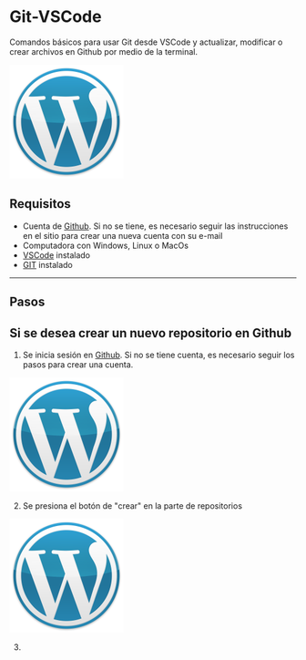 # Git-VSCode
Comandos básicos para usar Git desde VSCode y actualizar, modificar o crear archivos en Github por medio de la terminal.

![Logo de Git y VSCode](https://github.com/AlanAlvaradoR/Azure-practica-1-WordPress/blob/main/imagenes/wordpress.png)

## Requisitos

- Cuenta de [Github](https://github.com/). Si no se tiene, es necesario seguir las instrucciones en el sitio para crear una nueva cuenta con su e-mail
- Computadora con Windows, Linux o MacOs
- [VSCode](https://code.visualstudio.com/) instalado
- [GIT](https://git-scm.com/downloads) instalado

---------------------------------------------------------

## Pasos

## Si se desea crear un nuevo repositorio en Github

1. Se inicia sesión en [Github](https://github.com/). Si no se tiene cuenta, es necesario seguir los pasos para crear una cuenta.

![Inicio Github](https://github.com/AlanAlvaradoR/Azure-practica-1-WordPress/blob/main/imagenes/wordpress.png)

2. Se presiona el botón de "crear" en la parte de repositorios

![Nuevo Git Repo](https://github.com/AlanAlvaradoR/Azure-practica-1-WordPress/blob/main/imagenes/wordpress.png)

3. 


